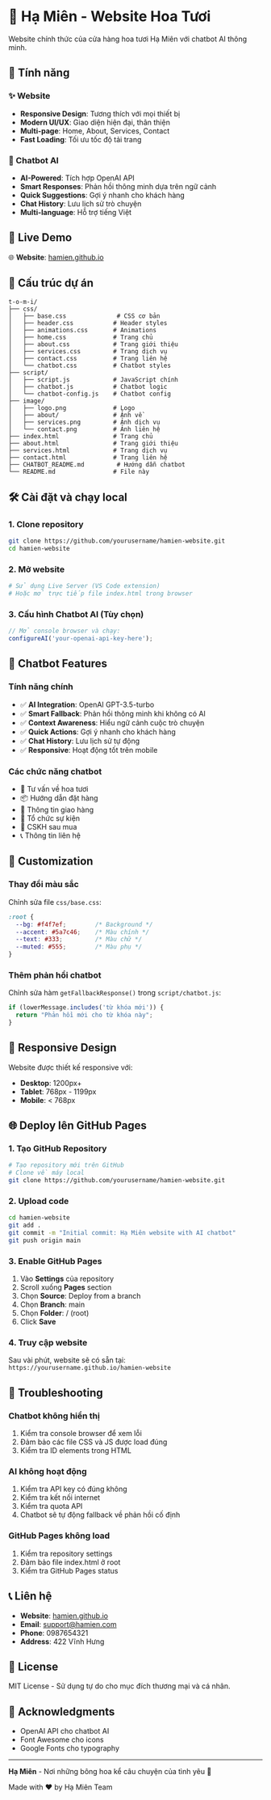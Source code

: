 # 🌸 Hạ Miên - Website Hoa Tươi

Website chính thức của cửa hàng hoa tươi Hạ Miên với chatbot AI thông minh.

## 🌟 Tính năng

### ✨ Website
- **Responsive Design**: Tương thích với mọi thiết bị
- **Modern UI/UX**: Giao diện hiện đại, thân thiện
- **Multi-page**: Home, About, Services, Contact
- **Fast Loading**: Tối ưu tốc độ tải trang

### 🤖 Chatbot AI
- **AI-Powered**: Tích hợp OpenAI API
- **Smart Responses**: Phản hồi thông minh dựa trên ngữ cảnh
- **Quick Suggestions**: Gợi ý nhanh cho khách hàng
- **Chat History**: Lưu lịch sử trò chuyện
- **Multi-language**: Hỗ trợ tiếng Việt

## 🚀 Live Demo

🌐 **Website**: [hamien.github.io](https://hamien.github.io)

## 📁 Cấu trúc dự án

```
t-o-m-i/
├── css/
│   ├── base.css              # CSS cơ bản
│   ├── header.css           # Header styles
│   ├── animations.css       # Animations
│   ├── home.css             # Trang chủ
│   ├── about.css            # Trang giới thiệu
│   ├── services.css         # Trang dịch vụ
│   ├── contact.css          # Trang liên hệ
│   └── chatbot.css          # Chatbot styles
├── script/
│   ├── script.js            # JavaScript chính
│   ├── chatbot.js           # Chatbot logic
│   └── chatbot-config.js    # Chatbot config
├── image/
│   ├── logo.png             # Logo
│   ├── about/               # Ảnh về
│   ├── services.png         # Ảnh dịch vụ
│   └── contact.png          # Ảnh liên hệ
├── index.html               # Trang chủ
├── about.html               # Trang giới thiệu
├── services.html            # Trang dịch vụ
├── contact.html             # Trang liên hệ
├── CHATBOT_README.md         # Hướng dẫn chatbot
└── README.md                # File này
```

## 🛠️ Cài đặt và chạy local

### 1. Clone repository
```bash
git clone https://github.com/yourusername/hamien-website.git
cd hamien-website
```

### 2. Mở website
```bash
# Sử dụng Live Server (VS Code extension)
# Hoặc mở trực tiếp file index.html trong browser
```

### 3. Cấu hình Chatbot AI (Tùy chọn)
```javascript
// Mở console browser và chạy:
configureAI('your-openai-api-key-here');
```

## 🤖 Chatbot Features

### Tính năng chính
- ✅ **AI Integration**: OpenAI GPT-3.5-turbo
- ✅ **Smart Fallback**: Phản hồi thông minh khi không có AI
- ✅ **Context Awareness**: Hiểu ngữ cảnh cuộc trò chuyện
- ✅ **Quick Actions**: Gợi ý nhanh cho khách hàng
- ✅ **Chat History**: Lưu lịch sử tự động
- ✅ **Responsive**: Hoạt động tốt trên mobile

### Các chức năng chatbot
- 🌸 Tư vấn về hoa tươi
- 📦 Hướng dẫn đặt hàng
- 🚚 Thông tin giao hàng
- 🎉 Tổ chức sự kiện
- 💬 CSKH sau mua
- 📞 Thông tin liên hệ

## 🎨 Customization

### Thay đổi màu sắc
Chỉnh sửa file `css/base.css`:
```css
:root {
  --bg: #f4f7ef;        /* Background */
  --accent: #5a7c46;    /* Màu chính */
  --text: #333;         /* Màu chữ */
  --muted: #555;        /* Màu phụ */
}
```

### Thêm phản hồi chatbot
Chỉnh sửa hàm `getFallbackResponse()` trong `script/chatbot.js`:
```javascript
if (lowerMessage.includes('từ khóa mới')) {
  return "Phản hồi mới cho từ khóa này";
}
```

## 📱 Responsive Design

Website được thiết kế responsive với:
- **Desktop**: 1200px+
- **Tablet**: 768px - 1199px
- **Mobile**: < 768px

## 🌐 Deploy lên GitHub Pages

### 1. Tạo GitHub Repository
```bash
# Tạo repository mới trên GitHub
# Clone về máy local
git clone https://github.com/yourusername/hamien-website.git
```

### 2. Upload code
```bash
cd hamien-website
git add .
git commit -m "Initial commit: Hạ Miên website with AI chatbot"
git push origin main
```

### 3. Enable GitHub Pages
1. Vào **Settings** của repository
2. Scroll xuống **Pages** section
3. Chọn **Source**: Deploy from a branch
4. Chọn **Branch**: main
5. Chọn **Folder**: / (root)
6. Click **Save**

### 4. Truy cập website
Sau vài phút, website sẽ có sẵn tại:
`https://yourusername.github.io/hamien-website`

## 🔧 Troubleshooting

### Chatbot không hiển thị
1. Kiểm tra console browser để xem lỗi
2. Đảm bảo các file CSS và JS được load đúng
3. Kiểm tra ID elements trong HTML

### AI không hoạt động
1. Kiểm tra API key có đúng không
2. Kiểm tra kết nối internet
3. Kiểm tra quota API
4. Chatbot sẽ tự động fallback về phản hồi cố định

### GitHub Pages không load
1. Kiểm tra repository settings
2. Đảm bảo file index.html ở root
3. Kiểm tra GitHub Pages status

## 📞 Liên hệ

- **Website**: [hamien.github.io](https://hamien.github.io)
- **Email**: support@hamien.com
- **Phone**: 0987654321
- **Address**: 422 Vĩnh Hưng

## 📄 License

MIT License - Sử dụng tự do cho mục đích thương mại và cá nhân.

## 🙏 Acknowledgments

- OpenAI API cho chatbot AI
- Font Awesome cho icons
- Google Fonts cho typography

---

**Hạ Miên** - Nơi những bông hoa kể câu chuyện của tình yêu 🌸

Made with ❤️ by Hạ Miên Team